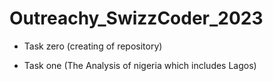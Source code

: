 # Outreachy_SwizzCoder_2023

* Task zero (creating of repository)

* Task one (The Analysis of nigeria which includes Lagos)